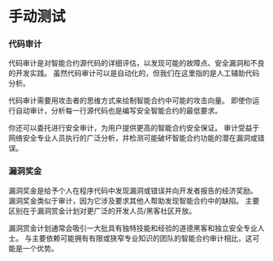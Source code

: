 # 手动测试

### 代码审计

代码审计是对智能合约源代码的详细评估，以发现可能的故障点、安全漏洞和不良的开发实践。 虽然代码审计可以是自动化的，但我们在这里指的是人工辅助代码分析。

代码审计需要用攻击者的思维方式来绘制智能合约中可能的攻击向量。 即使你运行自动审计，分析每一行源代码也是编写安全智能合约的最低要求。

你还可以委托进行安全审计，为用户提供更高的智能合约安全保证。 审计受益于网络安全专业人员执行的广泛分析，并检测可能破坏智能合约功能的潜在漏洞或错误。

### 漏洞奖金

漏洞奖金是给予个人在程序代码中发现漏洞或错误并向开发者报告的经济奖励。 漏洞奖金类似于审计，因为它涉及要求其他人帮助发现智能合约中的缺陷。 主要区别在于漏洞赏金计划对更广泛的开发人员/黑客社区开放。

漏洞赏金计划通常会吸引一大批具有独特技能和经验的道德黑客和独立安全专业人士。 与主要依赖可能拥有有限或狭窄专业知识的团队的智能合约审计相比，这可能是一个优势。
